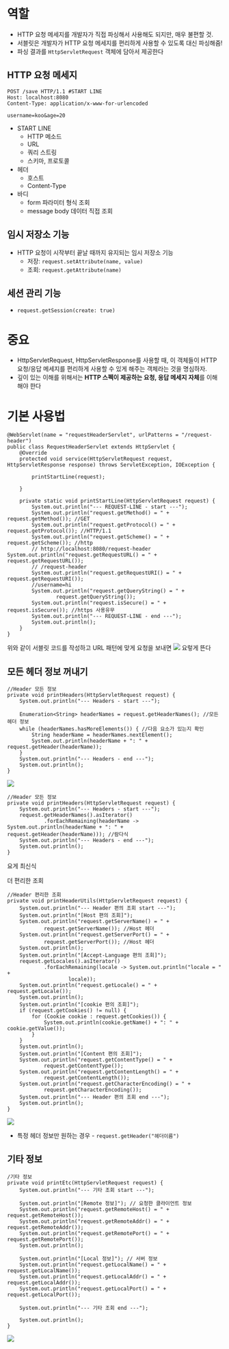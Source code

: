 # 역할

- HTTP 요청 메세지를 개발자가 직접 파싱해서 사용해도 되지만, 매우 불편할 것. 
- 서블릿은 개발자가 HTTP 요청 메세지를 편리하게 사용할 수 있도록 대신 파싱해줌!
- 파싱 결과를 `HttpServletRequest` 객체에 담아서 제공한다

## HTTP 요청 메세지

```
POST /save HTTP/1.1 #START LINE
Host: localhost:8080
Content-Type: application/x-www-for-urlencoded

username=koo&age=20
```

- START LINE
	- HTTP 메소드
	- URL
	- 쿼리 스트링
	- 스키마, 프로토콜
- 헤더
	- 호스트
	- Content-Type
- 바디
	- form 파라미터 형식 조회
	- message body 데이터 직접 조회

## 임시 저장소 기능

- HTTP 요청이 시작부터 끝날 때까지 유지되는 임시 저장소 기능
	- 저장: `request.setAttribute(name, value)`
	- 조회: `request.getAttribute(name)`

## 세션 관리 기능

- `request.getSession(create: true)`

# 중요

- HttpServletRequest, HttpServletResponse를 사용할 때, 이 객체들이 HTTP 요청/응답 메세지를 편리하게 사용할 수 있게 해주는 객체라는 것을 명심하자.
- 깊이 있는 이해를 위해서는 **HTTP 스펙이 제공하는 요청, 응답 메세지 자체**를 이해해야 한다

# 기본 사용법

```
@WebServlet(name = "requestHeaderServlet", urlPatterns = "/request-header")  
public class RequestHeaderServlet extends HttpServlet {  
    @Override  
    protected void service(HttpServletRequest request, HttpServletResponse response) throws ServletException, IOException {  
  
        printStartLine(request);  
  
    }  
  
    private static void printStartLine(HttpServletRequest request) {  
        System.out.println("--- REQUEST-LINE - start ---");  
        System.out.println("request.getMethod() = " + request.getMethod()); //GET  
        System.out.println("request.getProtocol() = " + request.getProtocol()); //HTTP/1.1  
        System.out.println("request.getScheme() = " + request.getScheme()); //http  
        // http://localhost:8080/request-header        System.out.println("request.getRequestURL() = " + request.getRequestURL());  
        // /request-header  
        System.out.println("request.getRequestURI() = " + request.getRequestURI());  
        //username=hi  
        System.out.println("request.getQueryString() = " +  
                request.getQueryString());  
        System.out.println("request.isSecure() = " + request.isSecure()); //https 사용유무  
        System.out.println("--- REQUEST-LINE - end ---");  
        System.out.println();  
    }  
}
```

위와 같이 서블릿 코드를 작성하고 URL 패턴에 맞게 요청을 보내면 
![](https://i.imgur.com/FAYKPWO.png)
요렇게 뜬다

## 모든 헤더 정보 꺼내기

```
//Header 모든 정보  
private void printHeaders(HttpServletRequest request) {  
    System.out.println("--- Headers - start ---");  
  
    Enumeration<String> headerNames = request.getHeaderNames(); //모든 헤더 정보  
    while (headerNames.hasMoreElements()) { //다음 요소가 있는지 확인  
        String headerName = headerNames.nextElement();  
        System.out.println(headerName + ": " + request.getHeader(headerName));  
    }  
    System.out.println("--- Headers - end ---");  
    System.out.println();  
}
```

![](https://i.imgur.com/j45WL7s.png)


```
//Header 모든 정보  
private void printHeaders(HttpServletRequest request) {  
    System.out.println("--- Headers - start ---");  
	request.getHeaderNames().asIterator()  
	        .forEachRemaining(headerName -> System.out.println(headerName + ": " + request.getHeader(headerName))); //람다식
	System.out.println("--- Headers - end ---");  
    System.out.println();  
}
```

요게 최신식

더 편리한 조회

```
//Header 편리한 조회  
private void printHeaderUtils(HttpServletRequest request) {  
    System.out.println("--- Header 편의 조회 start ---");  
    System.out.println("[Host 편의 조회]");  
    System.out.println("request.getServerName() = " +  
            request.getServerName()); //Host 헤더  
    System.out.println("request.getServerPort() = " +  
            request.getServerPort()); //Host 헤더  
    System.out.println();  
    System.out.println("[Accept-Language 편의 조회]");  
    request.getLocales().asIterator()  
            .forEachRemaining(locale -> System.out.println("locale = " +  
                    locale));  
    System.out.println("request.getLocale() = " + request.getLocale());  
    System.out.println();  
    System.out.println("[cookie 편의 조회]");  
    if (request.getCookies() != null) {  
        for (Cookie cookie : request.getCookies()) {  
            System.out.println(cookie.getName() + ": " + cookie.getValue());  
        }  
    }  
    System.out.println();  
    System.out.println("[Content 편의 조회]");  
    System.out.println("request.getContentType() = " +  
            request.getContentType());  
    System.out.println("request.getContentLength() = " +  
            request.getContentLength());  
    System.out.println("request.getCharacterEncoding() = " +  
            request.getCharacterEncoding());  
    System.out.println("--- Header 편의 조회 end ---");  
    System.out.println();  
}
```

![](https://i.imgur.com/Xy1zjBX.png)

- 특정 헤더 정보만 원하는 경우 - `request.getHeader("헤더이름")`
## 기타 정보


```
/기타 정보  
private void printEtc(HttpServletRequest request) {  
    System.out.println("--- 기타 조회 start ---");  
  
    System.out.println("[Remote 정보]"); // 요청한 클라이언트 정보
    System.out.println("request.getRemoteHost() = " + request.getRemoteHost());  
    System.out.println("request.getRemoteAddr() = " + request.getRemoteAddr());  
    System.out.println("request.getRemotePort() = " + request.getRemotePort());  
    System.out.println();  
  
    System.out.println("[Local 정보]"); // 서버 정보
    System.out.println("request.getLocalName() = " + request.getLocalName());  
    System.out.println("request.getLocalAddr() = " + request.getLocalAddr());  
    System.out.println("request.getLocalPort() = " + request.getLocalPort());  
  
    System.out.println("--- 기타 조회 end ---");  
  
    System.out.println();  
}
```

![](https://i.imgur.com/71LgQeM.png)


